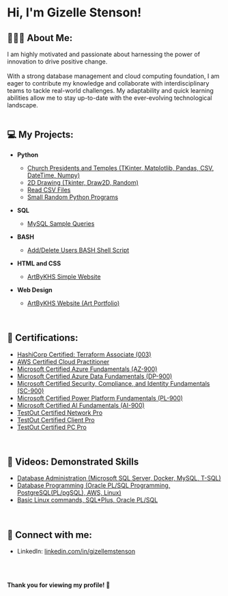 <h1>Hi, I'm Gizelle Stenson! </h1>

<h2>👩🏻‍💼 About Me:</h2>
I am highly motivated and passionate about harnessing the power of innovation to drive positive change. <br> <br>
With a strong database management and cloud computing foundation, I am eager to contribute my knowledge and collaborate with interdisciplinary teams to tackle real-world challenges.
My adaptability and quick learning abilities allow me to stay up-to-date with the ever-evolving technological landscape.

<br>
<br>

<h2>💻 My Projects:</h2>

- <b>Python</b>
  - [Church Presidents and Temples (TKinter, Matplotlib, Pandas, CSV, DateTime, Numpy)](https://github.com/gmstenson/python-temples-and-presidents-project)
  - [2D Drawing (Tkinter, Draw2D, Random)](https://github.com/gmstenson/python-tkinter-draw2d)
  - [Read CSV Files](https://github.com/gmstenson/python-csv)
  - [Small Random Python Programs](https://github.com/gmstenson/python-codes)
 
- <b>SQL</b>
  - [MySQL Sample Queries](https://github.com/gmstenson/sql-files)

- <b>BASH</b>
  - [Add/Delete Users BASH Shell Script](https://github.com/gmstenson/bash-scripting-project)
    
- <b>HTML and CSS</b>
  - [ArtByKHS Simple Website](https://github.com/gmstenson/html-css-project)
    
- <b>Web Design</b>
  - [ArtByKHS Website (Art Portfolio)](https://www.artbykhs.com/)

<br>

<h2>🚀 Certifications: </h2>

- [HashiCorp Certified: Terraform Associate (003)](https://www.credly.com/badges/21c78100-9828-4e0e-a205-ae1ba85d694b/public_url)
- [AWS Certified Cloud Practitioner](https://www.credly.com/badges/cf49bb1d-4d7b-43c0-b63e-43a439469893/public_url)
- [Microsoft Certified Azure Fundamentals (AZ-900)](https://www.credly.com/badges/d82eb4f5-3dfe-4f6f-a854-415896d43c4e/public_url)
- [Microsoft Certified Azure Data Fundamentals (DP-900)](https://www.credly.com/badges/9e54da16-bf9b-40f1-b669-0375b8931f92/public_url)
- [Microsoft Certified Security, Compliance, and Identity Fundamentals (SC-900)](https://www.credly.com/badges/6802b86d-e5dd-4069-9c7c-1b85cecd6c8d/public_url)
- [Microsoft Certified Power Platform Fundamentals (PL-900)](https://learn.microsoft.com/api/credentials/share/en-us/StensonGizelleMhariz-7722/2406712FF96C8B68?sharingId=C770884F15D88C49)
- [Microsoft Certified AI Fundamentals (AI-900)](https://learn.microsoft.com/api/credentials/share/en-us/StensonGizelleMhariz-7722/3CF312BEA16F0CC?sharingId=C770884F15D88C49)
- [TestOut Certified Network Pro](https://certification.testout.com/verifycert?certificateId=6-2C6-CEC8S)
- [TestOut Certified Client Pro](https://certification.testout.com/verifycert?certificateId=6-2C6-HC8KJ)
- [TestOut Certified PC Pro](https://certification.testout.com/verifycert?certificateId=6-2C6-HAC9R)

<br>

<h2>🎥 Videos: Demonstrated Skills</h2>

- [Database Administration (Microsoft SQL Server, Docker, MySQL, T-SQL)](https://youtube.com/playlist?list=PLKwsg9FyIea3ZGT-2No1GanZGE03jJ0DP&si=FPsMTxOh1ce1w7lV)
- [Database Programming (Oracle PL/SQL Programming, PostgreSQL(PL/pgSQL), AWS, Linux)](https://www.youtube.com/playlist?list=PL89HF68ijtHZtlSzTI1jWPoTp2ak2WNzk)
- [Basic Linux commands, SQL*Plus, Oracle PL/SQL](https://www.youtube.com/watch?v=OcHo0Ae5cAE)

<br>

<h2>📲 Connect with me:</h2>

- LinkedIn: [linkedin.com/in/gizellemstenson](https://www.linkedin.com/in/gizellemstenson)

<br>
<br>

<b> Thank you for viewing my profile! 🌻</b>

